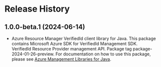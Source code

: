 # Release History

## 1.0.0-beta.1 (2024-06-14)

- Azure Resource Manager VerifiedId client library for Java. This package contains Microsoft Azure SDK for VerifiedId Management SDK. VerifiedId Resource Provider management API. Package tag package-2024-01-26-preview. For documentation on how to use this package, please see [Azure Management Libraries for Java](https://aka.ms/azsdk/java/mgmt).
